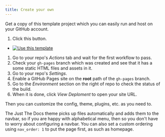 ```yaml
---
title: Create your own
---
```


Get a copy of this template project which you can easily run and host on your GitHub account.

1. Click this button.
  - [![Use this template](https://img.shields.io/badge/Generate-Use_this_template-2ea44f)](https://github.com/MichaelCurrin/jekyll-themed-site-quickstart/generate)
1. Go to your repo's _Actions_ tab and wait for the first workflow to pass.
1. Check your `gh-pages` branch which was created and see that it has a some static HTML files and assets in it.
1. Go to your repo's _Settings_.
1. Enable a GitHub Pages site on the **root** path of the `gh-pages` branch.
1. Go to the _Environment_ section on the right of repo to check the status of the build.
1. When it is done, click _View Deploment_ to open your site URL.

Then you can customize the config, theme, plugins, etc. as you need to.

The Just The Docs theme picks up files automatically and adds them to the navbar, so if you are happy with alphabetical menu, then so you don't have to worry about configuring a navbar. You can also set a custom ordering using `nav_order: 1` to put the page first, as such as homepage.

